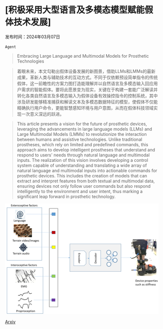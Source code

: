 # [积极采用大型语言及多模态模型赋能假体技术发展]

发布时间：2024年03月07日

`Agent`

> Embracing Large Language and Multimodal Models for Prosthetic Technologies

> 着眼未来，本文勾勒出假体设备发展的新图景，借助LLMs和LMMs的最新成果，革新人类与辅助技术的互动方式。不同于仅依赖预设简单指令的传统假体，这一前瞻性的方案力图打造能理解并以自然语言及多模态输入回应用户需求的智能假体。要将此愿景变为现实，关键在于构建一套能广泛解读并转化各类自然语言及多模态输入为假体设备有效操控指令的控制系统，其中涉及研发能够精准捕获和解读文本及多模态数据特征的模型，使假体不仅能精确执行用户命令，更能智慧感知环境与用户意图，从而在假体科技领域实现一次意义深远的跃进。

> This article presents a vision for the future of prosthetic devices, leveraging the advancements in large language models (LLMs) and Large Multimodal Models (LMMs) to revolutionize the interaction between humans and assistive technologies. Unlike traditional prostheses, which rely on limited and predefined commands, this approach aims to develop intelligent prostheses that understand and respond to users' needs through natural language and multimodal inputs. The realization of this vision involves developing a control system capable of understanding and translating a wide array of natural language and multimodal inputs into actionable commands for prosthetic devices. This includes the creation of models that can extract and interpret features from both textual and multimodal data, ensuring devices not only follow user commands but also respond intelligently to the environment and user intent, thus marking a significant leap forward in prosthetic technology.

![积极采用大型语言及多模态模型赋能假体技术发展](../../../paper_images/2403.04974/Overview.png)

[Arxiv](https://arxiv.org/abs/2403.04974)